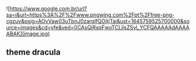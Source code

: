 
![https://www.google.com.br/url?sa=i&url=https%3A%2F%2Fwww.pngwing.com%2Fpt%2Ffree-png-cgzuv&psig=AOvVaw03uTbnJ0zarqlfQOitjTai&ust=1645759525700000&source=images&cd=vfe&ved=0CAsQjRxqFwoTCLjlsZSyl_YCFQAAAAAdAAAAABAK](image.jpg)

## theme dracula